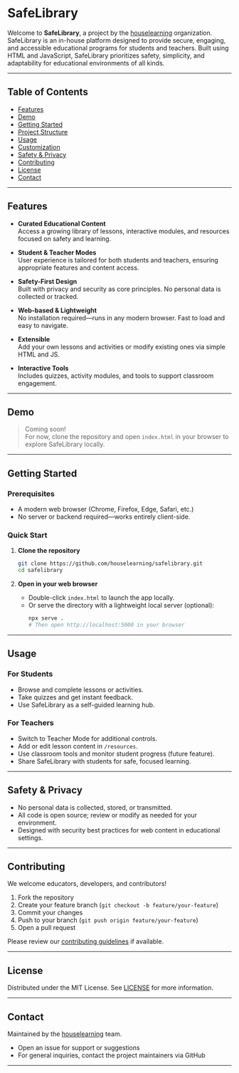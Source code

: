 # SafeLibrary

Welcome to **SafeLibrary**, a project by the [houselearning](https://github.com/houselearning) organization. SafeLibrary is an in-house platform designed to provide secure, engaging, and accessible educational programs for students and teachers. Built using HTML and JavaScript, SafeLibrary prioritizes safety, simplicity, and adaptability for educational environments of all kinds.

---

## Table of Contents

- [Features](#features)
- [Demo](#demo)
- [Getting Started](#getting-started)
- [Project Structure](#project-structure)
- [Usage](#usage)
- [Customization](#customization)
- [Safety & Privacy](#safety--privacy)
- [Contributing](#contributing)
- [License](#license)
- [Contact](#contact)

---

## Features

- **Curated Educational Content**  
  Access a growing library of lessons, interactive modules, and resources focused on safety and learning.

- **Student & Teacher Modes**  
  User experience is tailored for both students and teachers, ensuring appropriate features and content access.

- **Safety-First Design**  
  Built with privacy and security as core principles. No personal data is collected or tracked.

- **Web-based & Lightweight**  
  No installation required—runs in any modern browser. Fast to load and easy to navigate.

- **Extensible**  
  Add your own lessons and activities or modify existing ones via simple HTML and JS.

- **Interactive Tools**  
  Includes quizzes, activity modules, and tools to support classroom engagement.

---

## Demo

> Coming soon!  
> For now, clone the repository and open `index.html` in your browser to explore SafeLibrary locally.

---

## Getting Started

### Prerequisites

- A modern web browser (Chrome, Firefox, Edge, Safari, etc.)
- No server or backend required—works entirely client-side.

### Quick Start

1. **Clone the repository**
    ```sh
    git clone https://github.com/houselearning/safelibrary.git
    cd safelibrary
    ```

2. **Open in your web browser**
    - Double-click `index.html` to launch the app locally.
    - Or serve the directory with a lightweight local server (optional):
      ```sh
      npx serve .
      # Then open http://localhost:5000 in your browser
      ```

---

## Usage

### For Students

- Browse and complete lessons or activities.
- Take quizzes and get instant feedback.
- Use SafeLibrary as a self-guided learning hub.

### For Teachers

- Switch to Teacher Mode for additional controls.
- Add or edit lesson content in `/resources`.
- Use classroom tools and monitor student progress (future feature).
- Share SafeLibrary with students for safe, focused learning.


---

## Safety & Privacy

- No personal data is collected, stored, or transmitted.
- All code is open source; review or modify as needed for your environment.
- Designed with security best practices for web content in educational settings.

---

## Contributing

We welcome educators, developers, and contributors!

1. Fork the repository
2. Create your feature branch (`git checkout -b feature/your-feature`)
3. Commit your changes
4. Push to your branch (`git push origin feature/your-feature`)
5. Open a pull request

Please review our [contributing guidelines](CONTRIBUTING.md) if available.

---

## License

Distributed under the MIT License. See [LICENSE](LICENSE) for more information.

---

## Contact

Maintained by the [houselearning](https://github.com/houselearning) team.

- Open an issue for support or suggestions
- For general inquiries, contact the project maintainers via GitHub

---
